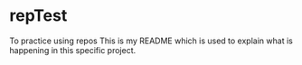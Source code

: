 # repTest
To practice using repos
This is my README which is used to explain what is happening in this specific project.
